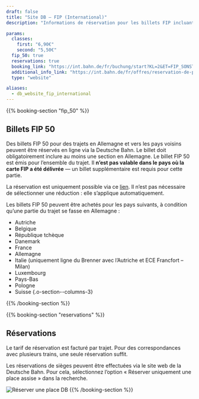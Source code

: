 ```yaml
---
draft: false
title: "Site DB – FIP (International)"
description: "Informations de réservation pour les billets FIP incluant une section en Allemagne."

params:
  classes:
    first: "6,90€"
    second: "5,50€"
  fip_50: true
  reservations: true
  booking_link: "https://int.bahn.de/fr/buchung/start?KL=2&ET=FIP_SONSTIGE"
  additional_info_link: "https://int.bahn.de/fr/offres/reservation-de-places-assises"
  type: "website"

aliases:
  - db_website_fip_international
---
```


{{% booking-section "fip_50" %}}

## Billets FIP 50

Des billets FIP 50 pour des trajets en Allemagne et vers les pays voisins peuvent être réservés en ligne via la Deutsche Bahn. Le billet doit obligatoirement inclure au moins une section en Allemagne. Le billet FIP 50 est émis pour l’ensemble du trajet. Il **n’est pas valable dans le pays où la carte FIP a été délivrée** — un billet supplémentaire est requis pour cette partie.

La réservation est uniquement possible via ce [lien](https://int.bahn.de/fr/buchung/start?KL=2&ET=FIP_SONSTIGE). Il n’est pas nécessaire de sélectionner une réduction : elle s’applique automatiquement.

Les billets FIP 50 peuvent être achetés pour les pays suivants, à condition qu’une partie du trajet se fasse en Allemagne :

<!-- prettier-ignore -->
- Autriche
- Belgique
- République tchèque
- Danemark
- France
- Allemagne
- Italie (uniquement ligne du Brenner avec l’Autriche et ECE Francfort – Milan)
- Luxembourg
- Pays-Bas
- Pologne
- Suisse
{.o-section--columns-3}

{{% /booking-section %}}

{{% booking-section "reservations" %}}

## Réservations

Le tarif de réservation est facturé par trajet. Pour des correspondances avec plusieurs trains, une seule réservation suffit.

Les réservations de sièges peuvent être effectuées via le site web de la Deutsche Bahn. Pour cela, sélectionnez l’option « Réserver uniquement une place assise » dans la recherche.

![Réserver une place DB](db_reservation.webp)
{{% /booking-section %}}
